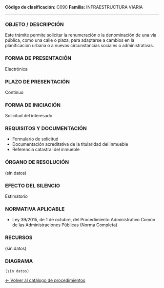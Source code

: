 
**Código de clasificación:** C090
**Familia:** INFRAESTRUCTURA VIARIA

---

### OBJETO / DESCRIPCIÓN

Este trámite permite solicitar la renumeración o la denominación de una vía pública, como una calle o plaza, para adaptarse a cambios en la planificación urbana o a nuevas circunstancias sociales o administrativas.

### FORMA DE PRESENTACIÓN

Electrónica

### PLAZO DE PRESENTACIÓN

Continuo

### FORMA DE INICIACIÓN

Solicitud del interesado

### REQUISITOS Y DOCUMENTACIÓN

- Formulario de solicitud
- Documentación acreditativa de la titularidad del inmueble
- Referencia catastral del inmueble

### ÓRGANO DE RESOLUCIÓN

(sin datos)

### EFECTO DEL SILENCIO

Estimatorio

### NORMATIVA APLICABLE

- Ley 39/2015, de 1 de octubre, del Procedimiento Administrativo Común de las Administraciones Públicas (Norma Completa)

### RECURSOS

(sin datos)

### DIAGRAMA

```mermaid
(sin datos)
```

[← Volver al catálogo de procedimientos](../buscador.md)